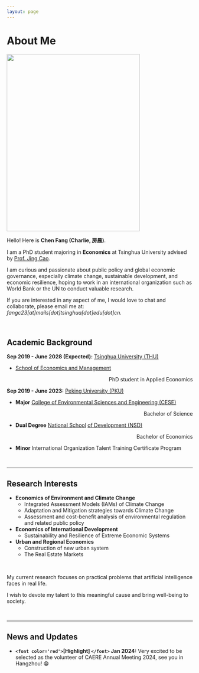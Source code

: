 ```yaml
---
layout: page
---
```

# About Me

<img src="https://charlie-pku.github.io/graduation_PKU.jpg" class="floatpic" width="360" height="480">

<br>

Hello! Here is **Chen Fang (Charlie, 房晨)**.

I am a PhD student majoring in **Economics** at Tsinghua University advised by [Prof. Jing Cao](https://cn.chinaproject.harvard.edu/people/jing-cao).

I am curious and passionate about public policy and global economic governance, especially climate change, sustainable development, and economic resilience, hoping to work in an international organization such as World Bank or the UN to conduct valuable research.

If you are interested in any aspect of me, I would love to chat and collaborate, please email me at: *fangc23[at]mails[dot]tsinghua[dot]edu[dot]cn.*

<br>

## Academic Background

**Sep 2019 - June 2028 (Expected):** [Tsinghua University (THU)](https://www.tsinghua.edu.cn/)

* [School of Economics and Management](https://www.sem.tsinghua.edu.cn/)

<div style="text-align:right;">
    PhD student in Applied Economics
</div>

**Sep 2019 - June 2023:** [Peking University (PKU)](https://www.pku.edu.cn/)

- **Major**		[College of Environmental Sciences and Engineering (CESE)](https://cese.pku.edu.cn/)

<div style="text-align:right;">
    Bachelor of Science
</div>

- **Dual Degree** 	[National School](http://nsd.pku.edu.cn/) [of Development (NSD)     					](http://nsd.pku.edu.cn/)

<div style="text-align:right;">
    Bachelor of Economics
</div>

- **Minor**		International Organization Talent Training Certificate Program

<br>

---

## Research Interests

- **Economics of Environment and Climate Change**
  - Integrated Assessment Models (IAMs) of Climate Change
  - Adaptation and Mitigation strategies towards Climate Change
  - Assessment and cost-benefit analysis of environmental regulation and related public policy
- **Economics of International Development**
  - Sustainability and Resilience of Extreme Economic Systems
- **Urban and Regional Economics**
  - Construction of new urban system
  - The Real Estate Markets

<br>

My current research focuses on practical problems that artificial intelligence faces in real life.

I wish to devote my talent to this meaningful cause and bring well-being to society.

<br>

---

## News and Updates

- **`<font color='red'>`[Highlight] `</font>` Jan 2024:** Very excited to be selected as the volunteer of CAERE Annual Meeting 2024, see you in Hangzhou! 😁

<br>

<!-- <blockquote class="twitter-tweet"><p lang="en" dir="ltr">I'm thrilled to share that I have been awarded the AAAI 2024 Undergraduate Scholarship and will be attending the AAAI Conference in Vancouver this coming February.<br><br>I am also looking for PhD to start in 2025 Fall. Contact me if you have any leads! 😁 <a href="https://t.co/GxdTPnCzE6">pic.twitter.com/GxdTPnCzE6</a></p>— Hanlin CAI (seeking a PhD position 2025) (@lancecai2002) <a href="https://twitter.com/lancecai2002/status/1738533328490463639?ref_src=twsrc%5Etfw">December 23, 2023</a></blockquote> <script async src="https://platform.twitter.com/widgets.js" charset="utf-8"></script> -->
